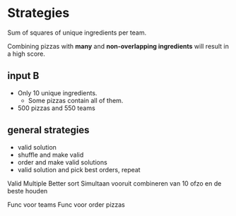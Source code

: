# Strategies

Sum of squares of unique ingredients per team. 

Combining pizzas with __many__ and __non-overlapping ingredients__ will result in a high score.

## input B

- Only 10 unique ingredients. 
    - Some pizzas contain all of them.
- 500 pizzas and 550 teams  

## general strategies

- valid solution
- shuffle and make valid
- order and make valid solutions
- valid solution and pick best orders, repeat

Valid
Multiple
Better sort
Simultaan vooruit combineren van 10 ofzo en de beste houden

Func voor teams
Func voor order pizzas
